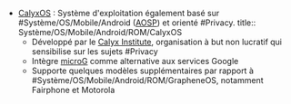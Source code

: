 - [CalyxOS](https://calyxos.org/) : Système d'exploitation également basé sur #Système/OS/Mobile/Android ([AOSP](https://source.android.com/)) et orienté #Privacy.
  title:: Système/OS/Mobile/Android/ROM/CalyxOS
	- Développé par le [Calyx Institute](https://calyxinstitute.org/), organisation à but non lucratif qui sensibilise sur les sujets #Privacy
	- Intègre [microG](https://microg.org/) comme alternative aux services Google
	- Supporte quelques modèles supplémentaires par rapport à #Système/OS/Mobile/Android/ROM/GrapheneOS, notamment Fairphone et Motorola